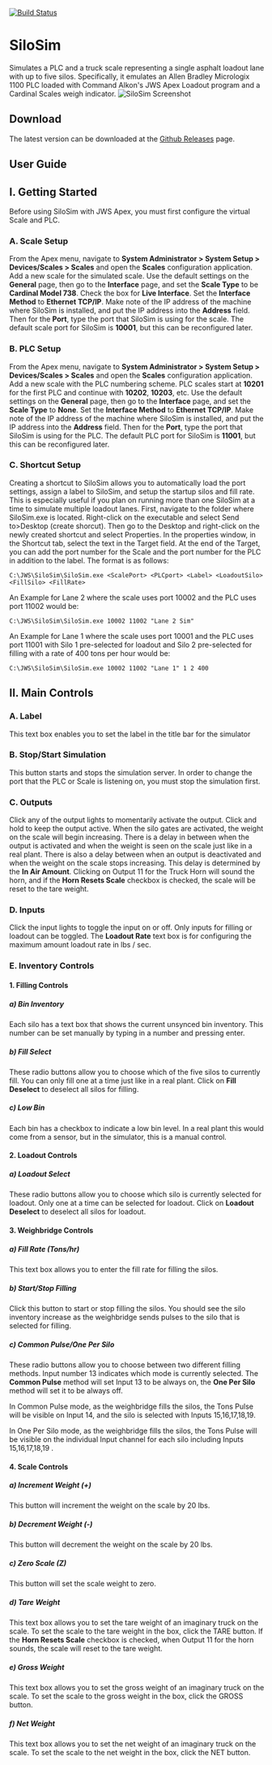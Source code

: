 [![Build Status](https://dev.azure.com/robertlarue/SiloSim/_apis/build/status/SiloSim-.NET%20Desktop-CI?branchName=master)](https://dev.azure.com/robertlarue/SiloSim/_build/latest?definitionId=1&branchName=master)

# SiloSim
Simulates a PLC and a truck scale representing a single asphalt loadout lane with up to five silos. Specifically, it emulates an Allen Bradley Micrologix 1100 PLC loaded with Command Alkon's JWS Apex Loadout program and a Cardinal Scales weigh indicator. 
![SiloSim Screenshot](/SiloSim.png?raw=true)

## Download
The latest version can be downloaded at the [Github Releases](https://github.com/robertlarue/SiloSim/releases) page.

## User Guide

## I.	Getting Started
Before using SiloSim with JWS Apex, you must first configure the virtual Scale and PLC.

### A.	Scale Setup
From the Apex menu, navigate to **System Administrator > System Setup > Devices/Scales > Scales** and open the **Scales** configuration application. Add a new scale for the simulated scale. Use the default settings on the **General** page, then go to the **Interface** page, and set the **Scale Type** to be **Cardinal Model 738**. Check the box for **Live Interface**. Set the **Interface Method** to **Ethernet TCP/IP**. Make note of the IP address of the machine where SiloSim is installed, and put the IP address into the **Address** field. Then for the **Port**, type the port that SiloSim is using for the scale. The default scale port for SiloSim is **10001**, but this can be reconfigured later.

### B.	PLC Setup
From the Apex menu, navigate to **System Administrator > System Setup > Devices/Scales > Scales** and open the **Scales** configuration application. Add a new scale with the PLC numbering scheme. PLC scales start at **10201** for the first PLC and continue with **10202**, **10203**, etc. Use the default settings on the **General** page, then go to the **Interface** page, and set the **Scale Type** to **None**. Set the **Interface Method** to **Ethernet TCP/IP**. Make note of the IP address of the machine where SiloSim is installed, and put the IP address into the **Address** field. Then for the **Port**, type the port that SiloSim is using for the PLC. The default PLC port for SiloSim is **11001**, but this can be reconfigured later.

### C.	Shortcut Setup
Creating a shortcut to SiloSim allows you to automatically load the port settings, assign a label to SiloSim, and setup the startup silos and fill rate. This is especially useful if you plan on running more than one SiloSim at a time to simulate multiple loadout lanes. First, navigate to the folder where SiloSim.exe is located. Right-click on the executable and select Send to>Desktop (create shorcut). Then go to the Desktop and right-click on the newly created shortcut and select Properties. In the properties window, in the Shortcut tab, select the text in the Target field. At the end of the Target, you can add the port number for the Scale and the port number for the PLC in addition to the label. The format is as follows:

`C:\JWS\SiloSim\SiloSim.exe <ScalePort> <PLCport> <Label> <LoadoutSilo> <FillSilo> <FillRate>`

An Example for Lane 2 where the scale uses port 10002 and the PLC uses port 11002 would be:

`C:\JWS\SiloSim\SiloSim.exe 10002 11002 "Lane 2 Sim"`

An Example for Lane 1 where the scale uses port 10001 and the PLC uses port 11001 with Silo 1 pre-selected for loadout and Silo 2 pre-selected for filling with a rate of 400 tons per hour would be:

`C:\JWS\SiloSim\SiloSim.exe 10002 11002 "Lane 1" 1 2 400`

## II.	Main Controls

### A.	Label
This text box enables you to set the label in the title bar for the simulator

### B.	Stop/Start Simulation
This button starts and stops the simulation server. In order to change the port that the PLC or Scale is listening on, you must stop the simulation first.

### C. Outputs
Click any of the output lights to momentarily activate the output. Click and hold to keep the output active. When the silo gates are activated, the weight on the scale will begin increasing. There is a delay in between when the output is activated and when the weight is seen on the scale just like in a real plant. There is also a delay between when an output is deactivated and when the weight on the scale stops increasing. This delay is determined by the **In Air Amount**. Clicking on Output 11 for the Truck Horn will sound the horn, and if the **Horn Resets Scale** checkbox is checked, the scale will be reset to the tare weight.

### D. Inputs
Click the input lights to toggle the input on or off. Only inputs for filling or loadout can be toggled. The **Loadout Rate** text box is for configuring the maximum amount loadout rate in lbs / sec.

### E.	Inventory Controls

#### 1.	Filling Controls

##### a)	Bin Inventory
Each silo has a text box that shows the current unsynced bin inventory. This number can be set manually by typing in a number and pressing enter.

##### b)	Fill Select
These radio buttons allow you to choose which of the five silos to currently fill. You can only fill one at a time just like in a real plant. Click on **Fill Deselect** to deselect all silos for filling.

##### c)	Low Bin
Each bin has a checkbox to indicate a low bin level. In a real plant this would come from a sensor, but in the simulator, this is a manual control.

#### 2.	Loadout Controls

##### a)	Loadout Select
These radio buttons allow you to choose which silo is currently selected for loadout. Only one at a time can be selected for loadout. Click on **Loadout Deselect** to deselect all silos for loadout.

#### 3.	Weighbridge Controls

##### a)	Fill Rate (Tons/hr)
This text box allows you to enter the fill rate for filling the silos.

##### b)	Start/Stop Filling
Click this button to start or stop filling the silos. You should see the silo inventory increase as the weighbridge sends pulses to the silo that is selected for filling.

##### c)	Common Pulse/One Per Silo
These radio buttons allow you to choose between two different filling methods. Input number 13 indicates which mode is currently selected. The **Common Pulse** method will set Input 13 to be always on, the **One Per Silo** method will set it to be always off. 

In Common Pulse mode, as the weighbridge fills the silos, the Tons Pulse will be visible on Input 14, and the silo is selected with Inputs 15,16,17,18,19.

In One Per Silo mode, as the weighbridge fills the silos, the Tons Pulse will be visible on the individual Input channel for each silo including Inputs 15,16,17,18,19 .

#### 4.	Scale Controls

##### a)	Increment Weight (+)
This button will increment the weight on the scale by 20 lbs.

##### b)	Decrement Weight (-)
This button will decrement the weight on the scale by 20 lbs.

##### c)	Zero Scale (Z)
This button will set the scale weight to zero.

##### d)	Tare Weight
This text box allows you to set the tare weight of an imaginary truck on the scale. To set the scale to the tare weight in the box, click the TARE button. If the **Horn Resets Scale** checkbox is checked, when Output 11 for the horn sounds, the scale will reset to the tare weight.

##### e)	Gross Weight
This text box allows you to set the gross weight of an imaginary truck on the scale. To set the scale to the gross weight in the box, click the GROSS button.

##### f)	Net Weight
This text box allows you to set the net weight of an imaginary truck on the scale. To set the scale to the net weight in the box, click the NET button.
